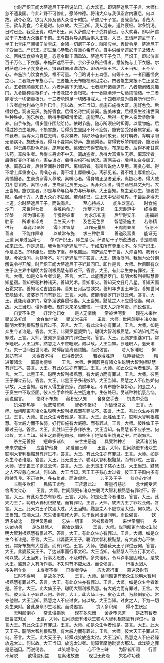 <!-- { "loadSidebar": true } -->
　　尔时严炽王闻大萨遮尼干子所说法已。心大欢喜。即语萨遮尼干子言。大师仁慈不遗我国。今此旷野不可停止。愿降神德。将诸大众与我俱诣宫内寝息。何以故。我今心念。欲为大师及诸大众设于时供。萨遮尼干子言。善哉善哉。善哉大王。欲与我食。今正是时。何以故。大王当知。我从远来。道路疲极。常多饥渴。日时已至。我受王请。时严炽王。闻大萨遮尼干子受其请已。心大欢喜。即以萨遮尼干子及诸大众置在于前。王与四兵导从前后俱入王宫。入已。王请萨遮尼干子。坐王七宝庄严间错无价宝床。余诸一切尼干子众。随所应坐。悉皆令坐。萨遮尼干子受坐已。严炽王。即生至心恭敬心尊重心希有心。自手供给萨遮尼干子及诸大众。百味饮食极令饱足。恣意令取丰满盈溢。萨遮尼干子食已。严炽王。即以价直百千万亿上下衣服。奉施萨遮尼干子。余弟子众所应得者。悉皆施与上下衣服。尔时萨遮尼干子食食讫已。摄诸钵器澡漱清净。即语严炽王言。大王当知。王今至心。奉施沙门饮食衣服。福不可量。今且略说十五功德。何等十五。一者闭塞悭贪之心。二者能开布施心手。三者能灭无布施福邪见之心。四者能生果报不亡正见之心。五者随顺善知识人。六者远离下无智人。七者能开诸善道门。八者能闭诸恶趣门。九者能种善根种子。十者能拔不善根栽。十一者能渐薄一切诸烦恼结。十二者能增长一切诸善根分。十三者能饱足一切诸持戒人。十四者能应为自身所作已作。十五者能为利益他应作已作。何以故。大王当知。能施布施得大富。施好色食。后得妙色。观者无厌。施好香食。后得名称世间普闻。施美味食。后得资生过诸世间种种胜妙。施乐触食。后得手脚细滑柔软。施能至心。后得一切世人亲爱恭敬供养。自手布施。得多僮仆围绕给侍。依时节施。随心所须应时即得。以爱物施。后得胜妙资生境界。不损害施。后得资生坚固不坏不疲劳。施安坐受报眷属常爱。与饮食者。后得大力自在无碍。与衣裳者。得好妙色世间敬爱。施灯明者。得明净眼无诸病坏。施伎乐者。得耳不聋常闻妙声。施诸乘者。常得安乐辇舆随身。施汤药者。得无疾病形色肥鲜。施屋舍者。离诸恐怖得安隐乐。布施法者。后得不死甘露法药。离杀生者。后得长寿命不中夭。离劫盗者。后得大富资生无尽。离邪淫者。后得好妻他不能夺。离妄语者。后得实报不被他谤。离两舌者。后得和合眷属无诤。离恶口者。后得常闻胜妙音声。离绮语者。有所言说他人受用。离贪心者。得不增上厚重贪心。离嗔心者。得不增上厚重嗔心。离邪见者。得不增上厚重痴心。离憍慢者。生豪贵家得人尊敬。离嗔心者。得身端正见者爱乐。离嫉心者。得大威力所愿皆成。离悭心者。生处富足资生无乏。离非处淫者。得胜诸根具丈夫相。大王当知。施饮食者。即是与命与色与力与乐与辩。大王当知。施主爱众生。智者赞叹。名闻十方。入诸大众心不怯弱。若命终已。生上天中受妙境界。于最后身得无上道。尔时萨遮尼干子。而说偈言。
　　至心持戒人　　能生欢喜心
　　时食施沙门　　来世得七福
　　得胜色命力　　乐辩才乐说
　　生天善道中　　终得至涅槃
　　所为事布施　　毕竟得彼事
　　为求乐布施　　后毕得安乐
　　施福最胜乐　　所求者毕成
　　当生天人中　　及色无色界
　　智慧圣施主　　若修精进行
　　毕竟尽诸苦　　得上胜智慧
　　以作无量福　　天魔魔眷属
　　行恶不善者　　不能作障难
　　以故常布施　　求三种胜事
　　善道及富贵　　能证无上道
问罪过品第七
　　尔时严炽王。即生是心。萨遮尼干子所说法者。皆是随顺如来正法。作是思惟。我今当问萨遮尼干子。于如来所有尊重心不。尔时严炽王。作是念已。即移座处。更敷下座。恭敬而坐。问萨遮尼干子言。大师当知。我有小疑。今欲请问。为见听不。尔时萨遮尼干子答言。大王。随汝所问。我当为汝分别解说令得开解。时严炽王闻大萨遮尼干子听其问已。即作是言。大师。世间颇有众生于众生界中聪明大智利根黠慧有罪过不。答言。大王。有此众生亦有罪过。王言。大师。如是众生今者谁是。答言。大王。此能雨婆罗门。聪明大智利根黠慧善知星宿。善知祭祀种种诸天。善知咒术。善知事火。善知天文日月八星。善知天雨石雹灾害。善知地动吉凶变异。善知日月运蚀殃灾。善知年岁国土丰俭。善知世间安隐破坏。彼婆罗门而有罪过。王言。大师。彼能雨婆罗门罪过云何。答言。大王。此能雨婆罗门。常多淫欲喜侵他妻。大王当知。黠慧之人不应侵他妻。何以故。大王当知。侵他妻者。现在未来多受苦恼。一切天人之所呵责。而说偈言。
　　自妻不生足　　好淫他妇女
　　是人无惭愧　　常被世呵责
　　现在未来世　　受苦及打缚
　　舍身生地狱　　受苦常无乐
　　王言。大师。世间颇更有诸众生聪明大智利根黠慧有罪过不。答言。大王。有此众生亦有罪过。王言。大师。如是众生今者谁是。答言。大王。此颇罗堕婆罗门。聪明大智利根黠慧。知法知礼而有罪过。王言。大师。彼颇罗堕婆罗门罪过云何。答言。大王。此颇罗堕婆罗门。常多睡眠。大王当知。黠慧之人不应睡眠。何以故。大王当知。多睡眠人。退失诸行。失于世间出世间法。妨碍智慧离诸烦恼。而说偈言。
　　若人多睡眠　　懈怠妨有得
　　未得者不得　　已得者退失
　　若欲得胜道　　除睡疑放逸
　　精进策诸念　　离恶功德集
　　王言。大师。世间颇更有诸众生聪明大智利根黠慧有罪过不。答言。大王。有此众生亦有罪过。王言。大师。如此众生今者谁是。答言。大王。此黑王子。聪明大智利根黠慧。有大威力而有罪过。王言。大师。彼黑王子罪过云何。答言。大王。此黑王子多诸嫉妒。大王当知。黠慧之人不应嫉妒何以故。大王当知。若有人得生富贵家。资财丰足。不肯布施怀嫉妒心。如是之人。于资生中不取坚固。彼人空手命终即去生饿鬼中。生彼处已。受诸种种饥饿苦恼。而说偈言。
　　惜财不布施　　藏积恐人知
　　舍身空手去　　饥鬼中受苦
　　饥渴寒热等　　忧悲常煎煮
　　智者不聚积　　为破悭贪故
　　王言。大师。世间颇更有诸众生聪明大智利根黠慧有罪过不。答言。大王。有此众生亦有罪过。王言。大师。如此众生今者谁是。答言。大王。此胜仙王子。聪明大智利根黠慧。有大威力而不怯弱。好行布施有大威德。而有罪过。王言。大师。彼胜仙王子罪过云何。答言。大王。此胜仙王子多作杀生。大王当知。有黠慧者不应杀生。何以故。大王当知。杀生之罪得短命报。命终生于地狱畜生饿鬼之中。而说偈言。
　　杀生无善报　　短命多诸疾
　　来世生恶道　　具受种种苦
　　欲离诸苦恼　　未来求胜乐
　　应当护他身　　如爱自己命
　　王言。大师。世间颇更有诸众生聪明大智利根黠慧有罪过不。答言。大王。有此众生亦有罪过。王言。大师。如是众生今者谁是。答言。大王。此无畏王子。聪明大智利根黠慧。而有罪过。王言。大师。彼无畏王子罪过云何。答言。大王。此无畏王子慈心太过。大王当知。黠慧之人不应慈心太过。何以故。大王当知。若王王子慈心太过者。彼王王子国内多有群贼乱民。不可遮护。多有仇难。而说偈言。
　　若王及王子　　慈悲心太过
　　长贼多欺诳　　民怖王命危
　　王应思此过　　筹量行慈悲
　　念世间受苦　　舍离太过心
　　王言。大师。世间颇更有诸众生聪明大智利根黠慧有罪过不。答言。大王。有此众生亦有罪过。王言。大师。如是众生今者谁是。答言。大王。此天力王子。聪明大智利根黠慧。而有罪过。王言。大师。彼天力王子罪过云何。答言。大王。此天力王子饮酒太过。大王当知。黠慧之人不应饮酒太过。何以故。大王当知。饮酒太过。忘失诸事障修大道。失于世间出世间利。而说偈言。
　　饮酒多放逸　　现世常愚痴
　　忘失一切事　　常被智者呵
　　来世常闇钝　　多失诸功德
　　是故黠慧人　　离诸饮酒失
　　王言。大师。世间颇更有诸众生聪明大智利根黠慧有罪过不。答言。大王。有此众生亦有罪过。王言。大师。如是众生今者谁是。答言。大王。此婆薮天王子。聪明大智利根黠慧。有大威力心不怯弱。常好布施有大威德。而有罪过。王言。大师。彼婆薮天王子罪过云何。答言。大王。此婆薮天王子。了达诸事而行事太迟。大王当知。有黠慧人不应行事太迟。何以故。大王当知。行事太迟者。不及时节。多失诸利。令斗诤事坚固难灭。是故大王。黠慧之人有所作事。不失时节不应太迟。而说偈言。
　　行事太迟人　　多失所作业
　　未得者不得　　已得者便失
　　应舍迟行事　　慕速及时节
　　过时不得利　　是故多所失
　　王言。大师。世间颇更有诸众生聪明大智利根黠慧有罪过不。答言。大王。有此众生亦有罪过。王言。大师。如是众生今者谁是。答言。大王。此大仙王子。聪明大智利根黠慧。有大威力而有罪过。王言。大师。彼大仙王子罪过云何。答言。大王。此大仙王子。贪心太过。为颠倒覆心。常夺他财。大王当知。黠慧之人不应过贪。何以故。大王当知。过贪之人。不为一切众生亲附。舍此身命即生地狱。而说偈言。
　　贪人多积聚　　得不生厌足
　　无明颠倒心　　常念侵损他
　　现在多怨憎　　舍身堕恶道
　　是故有智者　　应当念知足
　　王言。大师。世间颇更有诸众生聪明大智利根黠慧有罪过不。答言大王。有此众生亦有罪过。王言。大师。如是众生今者谁是。答言。大王。此大天王子。聪明大智利根黠慧。有大威力而有罪过。王言。大师。彼大天王子罪过云何。答言。大王。此大天王子。轻躁戏笑放逸太过。大王当知。黠慧之人不应轻躁放逸太过。何以故。大王当知。放逸太过者。能障奢摩他毗婆舍那法。此戏笑之罪是恶道因。而说偈言。
　　戏笑垢染心　　心不住三昧
　　为智者所呵　　行善不解脱
　　欲得速利益　　应离诸放逸
　　现世无安隐　　失名称功德
